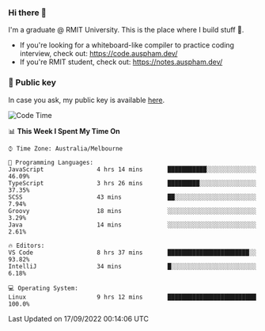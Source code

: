 ### Hi there 👋

I'm a graduate @ RMIT University. This is the place where I build stuff 👀. 

- If you're looking for a whiteboard-like compiler to practice coding interview, check out: https://code.auspham.dev/
- If you're RMIT student, check out: https://notes.auspham.dev/

### 🔑 Public key

In case you ask, my public key is available [here](https://public.auspham.dev/).

<!--START_SECTION:waka-->
![Code Time](http://img.shields.io/badge/Code%20Time-854%20hrs%2036%20mins-blue)

📊 **This Week I Spent My Time On** 

```text
⌚︎ Time Zone: Australia/Melbourne

💬 Programming Languages: 
JavaScript               4 hrs 14 mins       ███████████░░░░░░░░░░░░░░   46.09% 
TypeScript               3 hrs 26 mins       █████████░░░░░░░░░░░░░░░░   37.35% 
SCSS                     43 mins             ██░░░░░░░░░░░░░░░░░░░░░░░   7.94% 
Groovy                   18 mins             ░░░░░░░░░░░░░░░░░░░░░░░░░   3.29% 
Java                     14 mins             ░░░░░░░░░░░░░░░░░░░░░░░░░   2.61%

🔥 Editors: 
VS Code                  8 hrs 37 mins       ███████████████████████░░   93.82% 
IntelliJ                 34 mins             █░░░░░░░░░░░░░░░░░░░░░░░░   6.18%

💻 Operating System: 
Linux                    9 hrs 12 mins       █████████████████████████   100.0%

```


 Last Updated on 17/09/2022 00:14:06 UTC
<!--END_SECTION:waka-->

<!--
**rockmanvnx6/rockmanvnx6** is a ✨ _special_ ✨ repository because its `README.md` (this file) appears on your GitHub profile.

Here are some ideas to get you started:

- 🔭 I’m currently working on ...
- 🌱 I’m currently learning ...
- 👯 I’m looking to collaborate on ...
- 🤔 I’m looking for help with ...
- 💬 Ask me about ...
- 📫 How to reach me: ...
- 😄 Pronouns: ...
- ⚡ Fun fact: ...
-->

